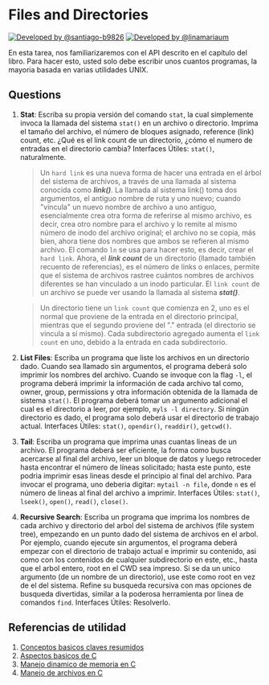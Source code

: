 # Files and Directories #

[![Developed by @santiago-b9826](https://img.shields.io/badge/developed%20by-%40SantiagoBedoya-blue.svg  "Santiago Bedoya")](https://github.com/santiago-b9826)   [![Developed by @linamariaum](https://img.shields.io/badge/developed%20by-%40linamariaum-ff69b4.svg  "Lina María Uribe")](https://github.com/linamariaum)

En esta tarea, nos familiarizaremos con el API descrito en el capítulo del libro. Para hacer esto, usted solo debe escribir unos cuantos programas, la mayoria basada en varias utilidades UNIX.

## Questions ##

1. **Stat**: Escriba su propia versión del comando ```stat```, la cual simplemente invoca la llamada del sistema ```stat()``` en un archivo o directorio. Imprima el tamaño del archivo, el número de bloques asignado, reference (link) count, etc. ¿Qué es el link count de un directorio, ¿cómo el numero de entradas en el directorio cambia? Interfaces Útiles: ```stat()```, naturalmente.

    > Un ```hard link``` es una nueva forma de hacer una entrada en el árbol del sistema de archivos, a través de una llamada al sistema conocida como ***link()***. La llamada al sistema link() toma dos argumentos, el antiguo nombre de ruta y uno nuevo; cuando "vincula" un nuevo nombre de archivo a uno antiguo, esencialmente crea otra forma de referirse al mismo archivo, es decir, crea otro nombre para el archivo y lo remite al mismo número de inodo del archivo original; el archivo no se copia, más bien, ahora tiene dos nombres que ambos se refieren al mismo archivo. El comando ```ln``` se usa para hacer esto, es decir, crear el ```hard link```. Ahora, el ***link count*** de un directorio (llamado también recuento de referencias), es el número de links o enlaces, permite que el sistema de archivos rastree cuántos nombres de archivos diferentes se han vinculado a un inodo particular. El ```link count``` de un archivo se puede ver usando la llamada al sistema ***stat()***.

    > Un directorio tiene un ```link count``` que comienza en 2, uno es el normal que proviene de la entrada en el directorio principal, mientras que el segundo proviene del "." entrada (el directorio se vincula a sí mismo). Cada subdirectorio agregado aumenta el ```link count``` en uno, debido a la entrada en cada subdirectorio.

2. **List Files**: Escriba un programa que liste los archivos en un directorio dado. Cuando sea llamado sin argumentos, el programa deberá solo imprimir los nombres del archivo. Cuando se invoque con la flag ```-l```, el programa deberá imprimir la información de cada archivo tal como, owner, group, permissions y otra información obtenida de la llamada de sistema ```stat()```. El programa deberá tomar un argumento adicional el cual es el directorio a leer, por ejemplo, ```myls -l directory```.  Si ningún directorio es dado, el programa solo deberá usar el directorio de trabajo actual. Interfaces Útiles: ```stat()```, ```opendir()```, ```readdir()```, ```getcwd()```.

3. **Tail**: Escriba un programa que imprima unas cuantas lineas de un archivo. El programa deberá ser eficiente, la forma como busca acercarse al final del archivo, leer un bloque de datos y luego retroceder hasta encontrar el número de líneas solicitado; hasta este punto, este podria imprimir esas lineas desde el principio al final del archivo. Para invocar el programa, uno deberia digitar: ```mytail -n file```, donde ```n``` es el número de lineas al final del archivo a imprimir. Interfaces Útiles: ```stat()```, ```lseek()```, ```open()```, ```read()```, ```close()```.

4. **Recursive Search**: Escriba un programa que imprima los nombres de cada archivo y directorio del arbol del sistema de archivos (file system tree), empezando en un punto dado del sistema de archivos en el arbol. Por ejemplo, cuando ejecute sin argumentos, el programa deberá empezar con el directorio de trabajo actual e imprimir su contenido, asi como con los contenidos de cualquier subdirectorio en este, etc., hasta que el arbol entero, root en el CWD sea impreso. Si se da un unico argumento (de un nombre de un directorio), use este como root en vez de el del sistema. Refine su busqueda recursiva con mas opciones de busqueda divertidas, similar a la poderosa herramienta por linea de comandos ```find```. Interfaces Útiles: Resolverlo.


## Referencias de utilidad ##

1. [Conceptos basicos claves resumidos](https://docs.google.com/document/d/1-336S7oKYwzSSSH-vzks8lGJ0R5VJoZu3PGBsz3vP2w/edit?usp=sharing)
2. [Aspectos basicos de C](https://github.com/repos-SO-UdeA/lab3)
3. [Manejo dinamico de memoria en C](https://github.com/repos-SO-UdeA/lab5)
4. [Manejo de archivos en C](https://github.com/repos-SO-UdeA/lab6)

